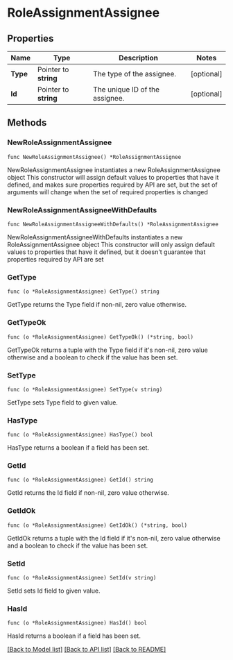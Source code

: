 # RoleAssignmentAssignee

## Properties

Name | Type | Description | Notes
------------ | ------------- | ------------- | -------------
**Type** | Pointer to **string** | The type of the assignee. | [optional] 
**Id** | Pointer to **string** | The unique ID of the assignee. | [optional] 

## Methods

### NewRoleAssignmentAssignee

`func NewRoleAssignmentAssignee() *RoleAssignmentAssignee`

NewRoleAssignmentAssignee instantiates a new RoleAssignmentAssignee object
This constructor will assign default values to properties that have it defined,
and makes sure properties required by API are set, but the set of arguments
will change when the set of required properties is changed

### NewRoleAssignmentAssigneeWithDefaults

`func NewRoleAssignmentAssigneeWithDefaults() *RoleAssignmentAssignee`

NewRoleAssignmentAssigneeWithDefaults instantiates a new RoleAssignmentAssignee object
This constructor will only assign default values to properties that have it defined,
but it doesn't guarantee that properties required by API are set

### GetType

`func (o *RoleAssignmentAssignee) GetType() string`

GetType returns the Type field if non-nil, zero value otherwise.

### GetTypeOk

`func (o *RoleAssignmentAssignee) GetTypeOk() (*string, bool)`

GetTypeOk returns a tuple with the Type field if it's non-nil, zero value otherwise
and a boolean to check if the value has been set.

### SetType

`func (o *RoleAssignmentAssignee) SetType(v string)`

SetType sets Type field to given value.

### HasType

`func (o *RoleAssignmentAssignee) HasType() bool`

HasType returns a boolean if a field has been set.

### GetId

`func (o *RoleAssignmentAssignee) GetId() string`

GetId returns the Id field if non-nil, zero value otherwise.

### GetIdOk

`func (o *RoleAssignmentAssignee) GetIdOk() (*string, bool)`

GetIdOk returns a tuple with the Id field if it's non-nil, zero value otherwise
and a boolean to check if the value has been set.

### SetId

`func (o *RoleAssignmentAssignee) SetId(v string)`

SetId sets Id field to given value.

### HasId

`func (o *RoleAssignmentAssignee) HasId() bool`

HasId returns a boolean if a field has been set.


[[Back to Model list]](../README.md#documentation-for-models) [[Back to API list]](../README.md#documentation-for-api-endpoints) [[Back to README]](../README.md)


